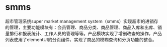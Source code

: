 # smms
超市管理系统super market management system（smms）实现超市的进销存的管理，主要功能模块有：会员管理、商品分类、商品管理、商品入库和出库、销量排行和报表统计、工作人员的管理等等。产品模块实现了增删改查的操作，产品列表使用了elementUI的分页组件，实现了商品的模糊查询和分页功能的整合。
